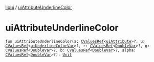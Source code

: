 [libui](index.md) / [uiAttributeUnderlineColor](./ui-attribute-underline-color.md)

# uiAttributeUnderlineColor

`fun uiAttributeUnderlineColor(a: `[`CValuesRef`](../kotlinx.cinterop/-c-values-ref/index.md)`<`[`uiAttribute`](ui-attribute.md)`>?, u: `[`CValuesRef`](../kotlinx.cinterop/-c-values-ref/index.md)`<`[`uiUnderlineColorVar`](ui-underline-color-var.md)`>?, r: `[`CValuesRef`](../kotlinx.cinterop/-c-values-ref/index.md)`<`[`DoubleVar`](../kotlinx.cinterop/-double-var.md)`>?, g: `[`CValuesRef`](../kotlinx.cinterop/-c-values-ref/index.md)`<`[`DoubleVar`](../kotlinx.cinterop/-double-var.md)`>?, b: `[`CValuesRef`](../kotlinx.cinterop/-c-values-ref/index.md)`<`[`DoubleVar`](../kotlinx.cinterop/-double-var.md)`>?, alpha: `[`CValuesRef`](../kotlinx.cinterop/-c-values-ref/index.md)`<`[`DoubleVar`](../kotlinx.cinterop/-double-var.md)`>?): `[`Unit`](https://kotlinlang.org/api/latest/jvm/stdlib/kotlin/-unit/index.html)